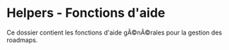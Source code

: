 ﻿# Helpers - Fonctions d'aide

Ce dossier contient les fonctions d'aide gÃ©nÃ©rales pour la gestion des roadmaps.
